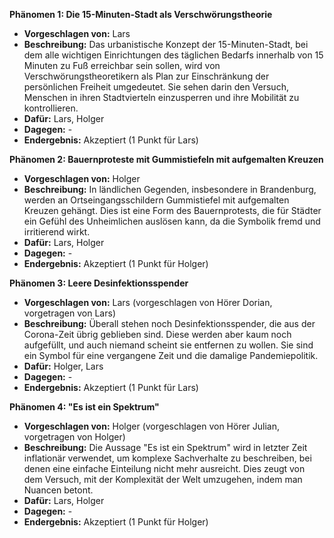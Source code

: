 **Phänomen 1: Die 15-Minuten-Stadt als Verschwörungstheorie**
* **Vorgeschlagen von:** Lars
* **Beschreibung:** Das urbanistische Konzept der 15-Minuten-Stadt, bei dem alle wichtigen Einrichtungen des täglichen Bedarfs innerhalb von 15 Minuten zu Fuß erreichbar sein sollen, wird von Verschwörungstheoretikern als Plan zur Einschränkung der persönlichen Freiheit umgedeutet. Sie sehen darin den Versuch, Menschen in ihren Stadtvierteln einzusperren und ihre Mobilität zu kontrollieren.
* **Dafür:** Lars, Holger
* **Dagegen:** -
* **Endergebnis:** Akzeptiert (1 Punkt für Lars)


**Phänomen 2: Bauernproteste mit Gummistiefeln mit aufgemalten Kreuzen**
* **Vorgeschlagen von:** Holger
* **Beschreibung:** In ländlichen Gegenden, insbesondere in Brandenburg, werden an Ortseingangsschildern Gummistiefel mit aufgemalten Kreuzen gehängt. Dies ist eine Form des Bauernprotests, die für Städter ein Gefühl des Unheimlichen auslösen kann, da die Symbolik fremd und irritierend wirkt.
* **Dafür:** Lars, Holger
* **Dagegen:** -
* **Endergebnis:** Akzeptiert (1 Punkt für Holger)


**Phänomen 3: Leere Desinfektionsspender**
* **Vorgeschlagen von:** Lars (vorgeschlagen von Hörer Dorian, vorgetragen von Lars)
* **Beschreibung:** Überall stehen noch Desinfektionsspender, die aus der Corona-Zeit übrig geblieben sind. Diese werden aber kaum noch aufgefüllt, und auch niemand scheint sie entfernen zu wollen. Sie sind ein Symbol für eine vergangene Zeit und die damalige Pandemiepolitik.
* **Dafür:** Holger, Lars
* **Dagegen:** -
* **Endergebnis:** Akzeptiert (1 Punkt für Lars)


**Phänomen 4: "Es ist ein Spektrum"**
* **Vorgeschlagen von:** Holger (vorgeschlagen von Hörer Julian, vorgetragen von Holger)
* **Beschreibung:** Die Aussage "Es ist ein Spektrum" wird in letzter Zeit inflationär verwendet, um komplexe Sachverhalte zu beschreiben, bei denen eine einfache Einteilung nicht mehr ausreicht. Dies zeugt von dem Versuch, mit der Komplexität der Welt umzugehen, indem man Nuancen betont.
* **Dafür:** Lars, Holger
* **Dagegen:** -
* **Endergebnis:** Akzeptiert (1 Punkt für Holger)
